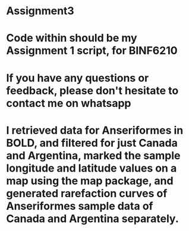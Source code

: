 # Assignment3
# Code within should be my Assignment 1 script, for BINF6210
# If you have any questions or feedback, please don't hesitate to contact me on whatsapp
# I retrieved data for Anseriformes in BOLD, and filtered for just Canada and Argentina, marked the sample longitude and latitude values on a map using the map package, and generated rarefaction curves of Anseriformes sample data of Canada and Argentina separately. 

